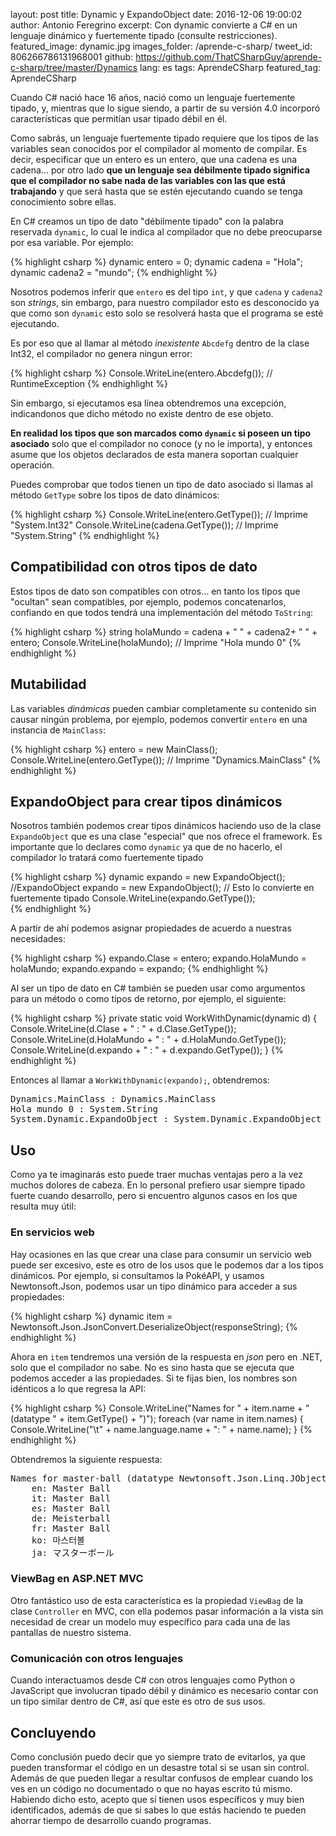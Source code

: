 layout: post
title: Dynamic y ExpandoObject
date: 2016-12-06 19:00:02
author: Antonio Feregrino
excerpt: Con dynamic convierte a C# en un lenguaje dinámico y fuertemente tipado (consulte restricciones).
featured_image: dynamic.jpg
images_folder: /aprende-c-sharp/
tweet_id: 806266786131968001
github: https://github.com/ThatCSharpGuy/aprende-c-sharp/tree/master/Dynamics
lang: es
tags: AprendeCSharp
featured_tag: AprendeCSharp

Cuando C# nació hace 16 años, nació como un lenguaje fuertemente tipado, y, mientras que lo sigue siendo, a partir de su versión 4.0 incorporó características que permitían usar tipado débil en él. 

Como sabrás, un lenguaje fuertemente tipado requiere que los tipos de las variables sean conocidos por el compilador al momento de compilar. Es decir, especificar que un entero es un entero, que una cadena es una cadena... por otro lado **que un lenguaje sea débilmente tipado significa que el compilador no sabe nada de las variables con las que está trabajando** y que será hasta que se estén ejecutando cuando se tenga conocimiento sobre ellas.  

En C# creamos un tipo de dato "débilmente tipado" con la palabra reservada `dynamic`, lo cual le indica al compilador que no debe preocuparse por esa variable. Por ejemplo:

{% highlight csharp %}
dynamic entero = 0;
dynamic cadena = "Hola";
dynamic cadena2 = "mundo";
{% endhighlight %}  

Nosotros podemos inferir que `entero` es del tipo `int`, y que `cadena` y `cadena2` son *strings*, sin embargo, para nuestro compilador esto es desconocido ya que como son `dynamic` esto solo se resolverá hasta que el programa se esté ejecutando.  

Es por eso que al llamar al método *inexistente* `Abcdefg` dentro de la clase Int32, el compilador no genera ningun error: 

{% highlight csharp %}
Console.WriteLine(entero.Abcdefg()); // RuntimeException
{% endhighlight %}

Sin embargo, si ejecutamos esa línea obtendremos una excepción, indicandonos que dicho método no existe dentro de ese objeto.  

**En realidad los tipos que son marcados como `dynamic` si poseen un tipo asociado** solo que el compilador no conoce (y no le importa), y entonces asume que los objetos declarados de esta manera soportan cualquier operación.

Puedes comprobar que todos tienen un tipo de dato asociado si llamas al método `GetType` sobre los tipos de dato dinámicos:

{% highlight csharp %}
Console.WriteLine(entero.GetType()); // Imprime "System.Int32"
Console.WriteLine(cadena.GetType()); // Imprime "System.String"
{% endhighlight %}  

## Compatibilidad con otros tipos de dato  
Estos tipos de dato son compatibles con otros... en tanto los tipos que "ocultan" sean compatibles, por ejemplo, podemos concatenarlos, confiando en que todos tendrá una implementación del método `ToString`:

{% highlight csharp %}
string holaMundo = cadena + " " + cadena2+ " " + entero;
Console.WriteLine(holaMundo); // Imprime "Hola mundo 0"
{% endhighlight %}

## Mutabilidad 
Las variables *dinámicas* pueden cambiar completamente su contenido sin causar ningún problema, por ejemplo, podemos convertir `entero` en una instancia de `MainClass`:

{% highlight csharp %}
entero = new MainClass();
Console.WriteLine(entero.GetType()); // Imprime "Dynamics.MainClass"
{% endhighlight %}  

## ExpandoObject para crear tipos dinámicos
Nosotros también podemos crear tipos dinámicos haciendo uso de la clase `ExpandoObject` que es una clase "especial" que nos ofrece el framework. Es importante que lo declares como `dynamic` ya que de no hacerlo, el compilador lo tratará como fuertemente tipado

{% highlight csharp %}
dynamic expando = new ExpandoObject();
//ExpandoObject expando = new ExpandoObject(); // Esto lo convierte en fuertemente tipado
Console.WriteLine(expando.GetType());  
{% endhighlight %}  

A partir de ahí podemos asignar propiedades de acuerdo a nuestras necesidades:  

{% highlight csharp %}
expando.Clase = entero;
expando.HolaMundo = holaMundo;
expando.expando = expando;
{% endhighlight %}  

Al ser un tipo de dato en C# también se pueden usar como argumentos para un método o como tipos de retorno, por ejemplo, el siguiente:  

{% highlight csharp %}
private static void WorkWithDynamic(dynamic d)
{
  Console.WriteLine(d.Clase + " : " + d.Clase.GetType());
  Console.WriteLine(d.HolaMundo + " : " + d.HolaMundo.GetType());
  Console.WriteLine(d.expando + " : " + d.expando.GetType());
}
{% endhighlight %}  

Entonces al llamar a `WorkWithDynamic(expando);`, obtendremos:

<pre>
Dynamics.MainClass : Dynamics.MainClass
Hola mundo 0 : System.String
System.Dynamic.ExpandoObject : System.Dynamic.ExpandoObject
</pre>

## Uso  
Como ya te imaginarás esto puede traer muchas ventajas pero a la vez muchos dolores de cabeza. En lo personal prefiero usar siempre tipado fuerte cuando desarrollo, pero si encuentro algunos casos en los que resulta muy útil:  

### En servicios web
Hay ocasiones en las que crear una clase para consumir un servicio web puede ser excesivo, este es otro de los usos que le podemos dar a los tipos dinámicos. Por ejemplo, si consultamos la PokéAPI, y usamos Newtonsoft.Json, podemos usar un tipo dinámico para acceder a sus propiedades: 

{% highlight csharp %}
dynamic item = Newtonsoft.Json.JsonConvert.DeserializeObject(responseString);
{% endhighlight %}  

Ahora en `item` tendremos una versión de la respuesta en *json* pero en .NET, solo que el compilador no sabe. No es sino hasta que se ejecuta que podemos acceder a las propiedades. Si te fijas bien, los nombres son idénticos a lo que regresa la API:

{% highlight csharp %}
Console.WriteLine("Names for " + item.name + " (datatype " + item.GetType() + ")");
foreach (var name in item.names)
{
  Console.WriteLine("\t" + name.language.name + ": " + name.name);
}
{% endhighlight %}  

Obtendremos la siguiente respuesta:  

<pre>
Names for master-ball (datatype Newtonsoft.Json.Linq.JObject)
	en: Master Ball
	it: Master Ball
	es: Master Ball
	de: Meisterball
	fr: Master Ball
	ko: 마스터볼
	ja: マスターボール
</pre>

### ViewBag en ASP.NET MVC  
Otro fantástico uso de esta característica es la propiedad `ViewBag` de la clase `Controller` en MVC, con ella podemos pasar información a la vista sin necesidad de crear un modelo muy específico para cada una de las pantallas de nuestro sistema.  

### Comunicación con otros lenguajes  
Cuando interactuamos desde C# con otros lenguajes como Python o JavaScript que involucran tipado débil y dinámico es necesario contar con un tipo similar dentro de C#, así que este es otro de sus usos.  

## Concluyendo
Como conclusión puedo decir que yo siempre trato de evitarlos, ya que pueden transformar el código en un desastre total si se usan sin control. Además de que pueden llegar a resultar confusos de emplear cuando los ves en un código no documentado o que no hayas escrito tú mismo. Habiendo dicho esto, acepto que sí tienen usos específicos y muy bien identificados, además de que si sabes lo que estás haciendo te pueden ahorrar tiempo de desarrollo cuando programas. 